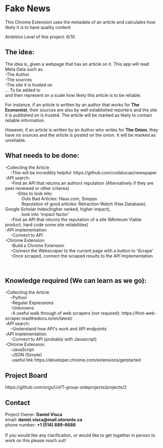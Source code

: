 # Fake News
This Chrome Extension uses the metadata of an article and calculates how likely it is to have quality content

Ambition Level of this project: 6/10

<h2>The idea:</h2> 
<p>
The idea is, given a webpage that has an article on it. This app will read Meta Data such as <br>
-The Author <br>
-The sources <br>
-The site it is hosted on <br>
... To be added to <br>
and then represent on a scale how likely this article is to be reliable.

For instance, if an article is written by an author that works for <strong>The Economist</strong>, their sources are also by well established reporters and the site it is published on is trusted. The article will be marked as likely to contain reliable information.

However, if an article is written by an Author who writes for <strong>The Onion</strong>, they have no sources and the article is posted on the onion. It will be marked as unreliable.
</p>

<h2>What needs to be done:</h2>
<p>
-Collecting the Article <br>
    &emsp; -This will be incredibly helpful: https://github.com/codelucas/newspaper <br>
-API search:<br>
    &emsp; -Find an API that returns an authors reputation (Alternatively if they are peer reviewed or other criterea) <br>
    &emsp; &emsp; -Sites to look into: <br>
    &emsp; &emsp; &emsp; Outs Bad Articles: Haux.com, Snopps <br>
    &emsp; &emsp; &emsp; Reputation of good articles: Retraction Watch (Has Database), Google Scholar Index(higher ranked, higher impact), <br>  &emsp; &emsp; &emsp; look into 'impact factor' <br>
    &emsp; -Find an API that returns the reputation of a site (Minimum Viable product, hard code some site reliabilities) <br>
-API implementation: <br>
    &emsp; -Connect to API <br>
-Chrome Extension: <br>
    &emsp; -Build a Chrome Extension <br>
    &emsp; -Connect the Webscraper to the current page with a button to 'Scrape' <br>
    &emsp; -Once scraped, connect the scraped results to the API Implementation <br>
 </p>
<br>
<h2>Knowledge required (We can learn as we go):</h2>
<p>
-Collecting the Article <br>
    &emsp; -Python <br>
    &emsp; -Regular Expressions <br>
    &emsp; -Unknowns <br>
    &emsp; -A useful walk through of web scrapers (not required):  https://first-web-scraper.readthedocs.io/en/latest/ <br>
-API search:<br>
    &emsp; -Understand how API's work and API endpoints <br>
-API implementation: <br>
    &emsp; -Connect to API (probably with Javascript) <br>
-Chrome Extension: <br>
    &emsp; -JavaScript <br>
    &emsp; -JSON (Simple) <br>
    &emsp; -useful link https://developer.chrome.com/extensions/getstarted <br>
</p>

<h2>Project Board</h2>
<p>
https://github.com/orgs/UofT-group-sideprojects/projects/2  <br>
</p>
<h2>Contact</h2>
<p>
  Project Owner: <strong>Daniel Visca</strong> <br>
  email: <strong>daniel.visca@mail.utoronto.ca</strong> <br> 
  phone number: <strong> +1 (514) 889-6686 </strong> <br>
  <br>
  If you would like any clarification, or would like to get together in person to work on this please reach out!
</p>
